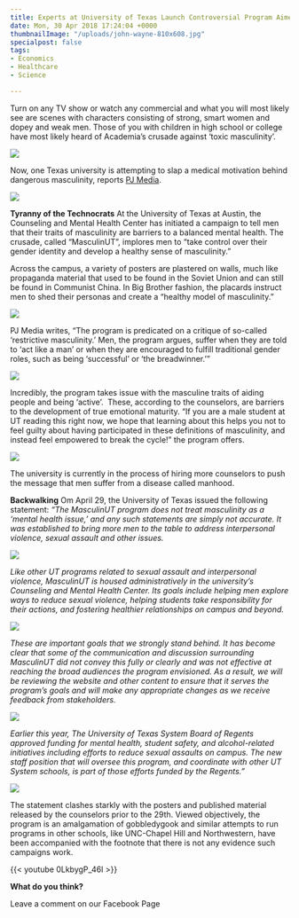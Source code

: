 ```yaml
---
title: Experts at University of Texas Launch Controversial Program Aimed at Men
date: Mon, 30 Apr 2018 17:24:04 +0000
thumbnailImage: "/uploads/john-wayne-810x608.jpg"
specialpost: false
tags:
- Economics
- Healthcare
- Science

---
```

Turn on any TV show or watch any commercial and what you will most likely see are scenes with characters consisting of strong, smart women and dopey and weak men. Those of you with children in high school or college have most likely heard of Academia’s crusade against ‘toxic masculinity’.

[![](http://newsattorneys.staging.wpengine.com/wp-content/uploads/2018/04/toxic-masculinity-protest.jpg)](http://newsattorneys.staging.wpengine.com/wp-content/uploads/2018/04/toxic-masculinity-protest.jpg)

Now, one Texas university is attempting to slap a medical motivation behind dangerous masculinity, reports [PJ Media](https://pjmedia.com/trending/university-of-texas-to-treat-masculinity-as-a-mental-health-issue/).

[![](http://newsattorneys.staging.wpengine.com/wp-content/uploads/2018/04/john-wayne.jpg)](http://newsattorneys.staging.wpengine.com/wp-content/uploads/2018/04/john-wayne.jpg)

**Tyranny of the Technocrats** At the University of Texas at Austin, the Counseling and Mental Health Center has initiated a campaign to tell men that their traits of masculinity are barriers to a balanced mental health. The crusade, called “MasculinUT”, implores men to “take control over their gender identity and develop a healthy sense of masculinity.”

Across the campus, a variety of posters are plastered on walls, much like propaganda material that used to be found in the Soviet Union and can still be found in Communist China. In Big Brother fashion, the placards instruct men to shed their personas and create a “healthy model of masculinity.”

[![](http://newsattorneys.staging.wpengine.com/wp-content/uploads/2018/04/ut-toxic-masculinity-1024x576.jpg)](http://newsattorneys.staging.wpengine.com/wp-content/uploads/2018/04/ut-toxic-masculinity.jpg)

PJ Media writes, “The program is predicated on a critique of so-called ‘restrictive masculinity.’ Men, the program argues, suffer when they are told to ‘act like a man’ or when they are encouraged to fulfill traditional gender roles, such as being ‘successful’ or ‘the breadwinner.’”

[![](http://newsattorneys.staging.wpengine.com/wp-content/uploads/2018/04/nomen.gif)](http://newsattorneys.staging.wpengine.com/wp-content/uploads/2018/04/nomen.gif)

Incredibly, the program takes issue with the masculine traits of aiding people and being ‘active’.  These, according to the counselors, are barriers to the development of true emotional maturity. “If you are a male student at UT reading this right now, we hope that learning about this helps you not to feel guilty about having participated in these definitions of masculinity, and instead feel empowered to break the cycle!” the program offers.

[![](http://newsattorneys.staging.wpengine.com/wp-content/uploads/2018/04/ut-toxic-masculinity2-663x1024.jpg)](http://newsattorneys.staging.wpengine.com/wp-content/uploads/2018/04/ut-toxic-masculinity2.jpg)

The university is currently in the process of hiring more counselors to push the message that men suffer from a disease called manhood.

**Backwalking** Om April 29, the University of Texas issued the following statement: _“The MasculinUT program does not treat masculinity as a ‘mental health issue,’ and any such statements are simply not accurate. It was established to bring more men to the table to address interpersonal violence, sexual assault and other issues._

[![](http://newsattorneys.staging.wpengine.com/wp-content/uploads/2018/04/toxic-masculinity-gi-joe.jpg)](http://newsattorneys.staging.wpengine.com/wp-content/uploads/2018/04/toxic-masculinity-gi-joe.jpg)

_Like other UT programs related to sexual assault and interpersonal violence, MasculinUT is housed administratively in the university’s Counseling and Mental Health Center. Its goals include helping men explore ways to reduce sexual violence, helping students take responsibility for their actions, and fostering healthier relationships on campus and beyond._

[![](http://newsattorneys.staging.wpengine.com/wp-content/uploads/2018/04/ut-toxic-masculinity3-662x1024.jpg)](http://newsattorneys.staging.wpengine.com/wp-content/uploads/2018/04/ut-toxic-masculinity3.jpg)

_These are important goals that we strongly stand behind. It has become clear that some of the communication and discussion surrounding MasculinUT did not convey this fully or clearly and was not effective at reaching the broad audiences the program envisioned. As a result, we will be reviewing the website and other content to ensure that it serves the program’s goals and will make any appropriate changes as we receive feedback from stakeholders._

[![](http://politicsfocus.com/wp-content/uploads/2018/04/ut-toxic-masculinity4-663x1024.jpeg)](http://politicsfocus.com/wp-content/uploads/2018/04/ut-toxic-masculinity4.jpeg)

_Earlier this year, The University of Texas System Board of Regents approved funding for mental health, student safety, and alcohol-related initiatives including efforts to reduce sexual assaults on campus. The new staff position that will oversee this program, and coordinate with other UT System schools, is part of those efforts funded by the Regents.”_

[![](http://politicsfocus.com/wp-content/uploads/2018/04/ut-toxic-masculinity5-663x1024.jpeg)](http://politicsfocus.com/wp-content/uploads/2018/04/ut-toxic-masculinity5.jpeg)

The statement clashes starkly with the posters and published material released by the counselors prior to the 29th. Viewed objectively, the program is an amalgamation of gobbledygook and similar attempts to run programs in other schools, like UNC-Chapel Hill and Northwestern, have been accompanied with the footnote that there is not any evidence such campaigns work.

{{< youtube 0LkbygP_46I >}}

**What do you think?**

Leave a comment on our Facebook Page